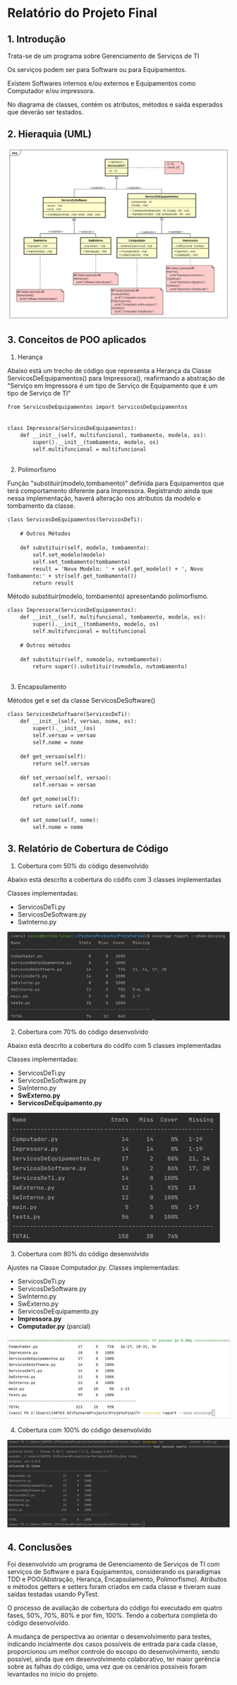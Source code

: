 # Relatório do Projeto Final

## 1. Introdução

Trata-se de um programa sobre Gerenciamento de Serviços de TI

Os serviços podem ser para Software ou para Equipamentos.

Existem Softwares internos e/ou externos e Equipamentos como Computador e/ou impressora.

No diagrama de classes, contém os atributos, métodos e saída esperados que deverão ser testados. 

## 2. Hieraquia (UML)
<img src="res/Class Diagram2.png" alt="Diagrama de Classes"/>


## 3. Conceitos de POO aplicados
   1. Herança

Abaixo está um trecho de código que representa a Herança da Classe 
ServicosDeEquipamentos() para Impressora(), reafirmando a abstração 
de "Serviço em Impressora é um tipo de Serviço de Equipamento que
é um tipo de Serviço de TI"

````
from ServicosDeEquipamentos import ServicosDeEquipamentos


class Impressora(ServicosDeEquipamentos):
    def __init__(self, multifuncional, tombamento, modelo, os):
        super().__init__(tombamento, modelo, os)
        self.multifuncional = multifuncional
   
````

   2. Polimorfismo

Função "substituir(modelo,tombamento)" definida para Equipamentos que terá comportamento 
diferente para Impressora. Registrando ainda que nessa implementação, haverá 
alteração nos atributos da modelo e tombamento da classe.

````
class ServicosDeEquipamentos(ServicosDeTi):

    # Outros Métodos

    def substituir(self, modelo, tombamento):
        self.set_modelo(modelo)
        self.set_tombamento(tombamento)
        result = 'Novo Modelo: ' + self.get_modelo() + ', Novo Tombamento:' + str(self.get_tombamento())
        return result

````

Método substituir(modelo, tombamento) apresentando polimorfismo.

````
class Impressora(ServicosDeEquipamentos):
    def __init__(self, multifuncional, tombamento, modelo, os):
        super().__init__(tombamento, modelo, os)
        self.multifuncional = multifuncional

    # Outros métodos

    def substituir(self, nvmodelo, nvtombamento):
        return super().substituir(nvmodelo, nvtombamento)


````

   3. Encapsulamento

Métodos get e set da classe ServicosDeSoftware() 

````
class ServicosDeSoftware(ServicosDeTi):
    def __init__(self, versao, nome, os):
        super().__init__(os)
        self.versao = versao
        self.nome = nome

    def get_versao(self):
        return self.versao

    def set_versao(self, versao):
        self.versao = versao

    def get_nome(self):
        return self.nome

    def set_nome(self, nome):
        self.nome = nome

````

## 3. Relatório de Cobertura de Código
   1. Cobertura com 50% do código desenvolvido

Abaixo está descrito a cobertura do códifo com 3 classes implementadas

Classes implementadas:
* ServicosDeTi.py
* ServicosDeSoftware.py 
* SwInterno.py

<img src="res/coberturaEm50.png" alt="Cobertura do código com 50% implementado"/>

   2. Cobertura com 70% do código desenvolvido

Abaixo está descrito a cobertura do códifo com 5 classes implementadas

Classes implementadas:
* ServicosDeTi.py
* ServicosDeSoftware.py 
* SwInterno.py
* __SwExterno.py__
* __ServicosDeEquipamento.py__

<img src="res/coberturaEm70.png" alt="Cobertura do código com 70% implementado"/>

   3.  Cobertura com 80% do código desenvolvido

Ajustes na Classe Computador.py. Classes implementadas:
* ServicosDeTi.py
* ServicosDeSoftware.py 
* SwInterno.py
* SwExterno.py
* ServicosDeEquipamento.py
* __Impressora.py__
* __Computador.py__ (parcial)

<img src="res/coberturaEm80.jpeg" alt="Cobertura do código com 80% implementado"/>


   4. Cobertura com 100% do código desenvolvido

<img src="res/coberturaEm100.png" alt="Cobertura do código com 80% implementado"/>


## 4. Conclusões

Foi desenvolvido um programa de Gerenciamento de Serviços de TI com serviços de Software e para Equipamentos, considerando os paradigmas TDD e POO(Abstração, Herança, Encapsulamento, Polimorfismo). Atributos e métodos getters e setters foram criados em cada classe e tiveram suas saídas testadas usando PyTest. 
 
O processo de avaliação de cobertura do código foi executado em quatro fases, 50%, 70%, 80% e por fim, 100%. Tendo a cobertura completa do código desenvolvido.

A mudança de perspectiva ao orientar o desenvolvimento para testes, indicando incialmente dos casos possíveis de entrada para cada classe, proporcionou um melhor controle do escopo do desenvolvimento, sendo possível, ainda que em desenvolvimento colaborativo, ter maior gerência sobre as falhas do código, uma vez que os cenários possíveis foram levantados no início do projeto. 
